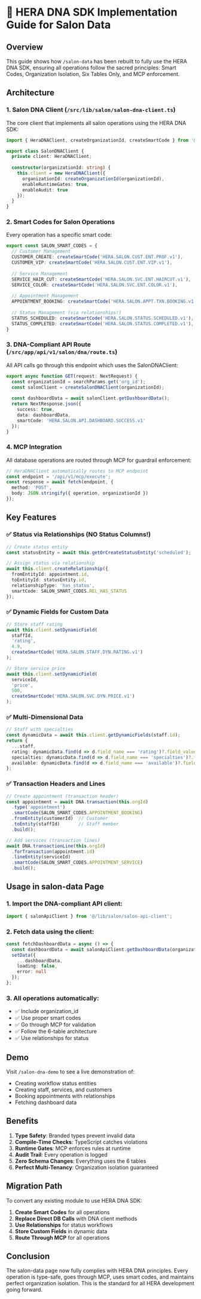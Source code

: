 # 🧬 HERA DNA SDK Implementation Guide for Salon Data

## Overview

This guide shows how `/salon-data` has been rebuilt to fully use the HERA DNA SDK, ensuring all operations follow the sacred principles: Smart Codes, Organization Isolation, Six Tables Only, and MCP enforcement.

## Architecture

### 1. **Salon DNA Client** (`/src/lib/salon/salon-dna-client.ts`)
The core client that implements all salon operations using the HERA DNA SDK:

```typescript
import { HeraDNAClient, createOrganizationId, createSmartCode } from '@hera/dna-sdk';

export class SalonDNAClient {
  private client: HeraDNAClient;
  
  constructor(organizationId: string) {
    this.client = new HeraDNAClient({
      organizationId: createOrganizationId(organizationId),
      enableRuntimeGates: true,
      enableAudit: true
    });
  }
}
```

### 2. **Smart Codes for Salon Operations**
Every operation has a specific smart code:

```typescript
export const SALON_SMART_CODES = {
  // Customer Management
  CUSTOMER_CREATE: createSmartCode('HERA.SALON.CUST.ENT.PROF.v1'),
  CUSTOMER_VIP: createSmartCode('HERA.SALON.CUST.ENT.VIP.v1'),
  
  // Service Management
  SERVICE_HAIR_CUT: createSmartCode('HERA.SALON.SVC.ENT.HAIRCUT.v1'),
  SERVICE_COLOR: createSmartCode('HERA.SALON.SVC.ENT.COLOR.v1'),
  
  // Appointment Management
  APPOINTMENT_BOOKING: createSmartCode('HERA.SALON.APPT.TXN.BOOKING.v1'),
  
  // Status Management (via relationships!)
  STATUS_SCHEDULED: createSmartCode('HERA.SALON.STATUS.SCHEDULED.v1'),
  STATUS_COMPLETED: createSmartCode('HERA.SALON.STATUS.COMPLETED.v1'),
}
```

### 3. **DNA-Compliant API Route** (`/src/app/api/v1/salon/dna/route.ts`)
All API calls go through this endpoint which uses the SalonDNAClient:

```typescript
export async function GET(request: NextRequest) {
  const organizationId = searchParams.get('org_id');
  const salonClient = createSalonDNAClient(organizationId);
  
  const dashboardData = await salonClient.getDashboardData();
  return NextResponse.json({
    success: true,
    data: dashboardData,
    smartCode: 'HERA.SALON.API.DASHBOARD.SUCCESS.v1'
  });
}
```

### 4. **MCP Integration**
All database operations are routed through MCP for guardrail enforcement:

```typescript
// HeraDNAClient automatically routes to MCP endpoint
const endpoint = '/api/v1/mcp/execute';
const response = await fetch(endpoint, {
  method: 'POST',
  body: JSON.stringify({ operation, organizationId })
});
```

## Key Features

### ✅ Status via Relationships (NO Status Columns!)
```typescript
// Create status entity
const statusEntity = await this.getOrCreateStatusEntity('scheduled');

// Assign status via relationship
await this.client.createRelationship({
  fromEntityId: appointment.id,
  toEntityId: statusEntity.id,
  relationshipType: 'has_status',
  smartCode: SALON_SMART_CODES.REL_HAS_STATUS
});
```

### ✅ Dynamic Fields for Custom Data
```typescript
// Store staff rating
await this.client.setDynamicField(
  staffId,
  'rating',
  4.9,
  createSmartCode('HERA.SALON.STAFF.DYN.RATING.v1')
);

// Store service price
await this.client.setDynamicField(
  serviceId,
  'price',
  500,
  createSmartCode('HERA.SALON.SVC.DYN.PRICE.v1')
);
```

### ✅ Multi-Dimensional Data
```typescript
// Staff with specialties
const dynamicData = await this.client.getDynamicFields(staff.id);
return {
  ...staff,
  rating: dynamicData.find(d => d.field_name === 'rating')?.field_value_number,
  specialties: dynamicData.find(d => d.field_name === 'specialties')?.field_value_json,
  available: dynamicData.find(d => d.field_name === 'available')?.field_value_boolean
};
```

### ✅ Transaction Headers and Lines
```typescript
// Create appointment (transaction header)
const appointment = await DNA.transaction(this.orgId)
  .type('appointment')
  .smartCode(SALON_SMART_CODES.APPOINTMENT_BOOKING)
  .fromEntity(customerId)  // Customer
  .toEntity(staffId)       // Staff member
  .build();

// Add services (transaction lines)
await DNA.transactionLine(this.orgId)
  .forTransaction(appointment.id)
  .lineEntity(serviceId)
  .smartCode(SALON_SMART_CODES.APPOINTMENT_SERVICE)
  .build();
```

## Usage in salon-data Page

### 1. Import the DNA-compliant API client:
```typescript
import { salonApiClient } from '@/lib/salon/salon-api-client';
```

### 2. Fetch data using the client:
```typescript
const fetchDashboardData = async () => {
  const dashboardData = await salonApiClient.getDashboardData(organizationId);
  setData({
    ...dashboardData,
    loading: false,
    error: null
  });
};
```

### 3. All operations automatically:
- ✅ Include organization_id
- ✅ Use proper smart codes
- ✅ Go through MCP for validation
- ✅ Follow the 6-table architecture
- ✅ Use relationships for status

## Demo

Visit `/salon-dna-demo` to see a live demonstration of:
- Creating workflow status entities
- Creating staff, services, and customers
- Booking appointments with relationships
- Fetching dashboard data

## Benefits

1. **Type Safety**: Branded types prevent invalid data
2. **Compile-Time Checks**: TypeScript catches violations
3. **Runtime Gates**: MCP enforces rules at runtime
4. **Audit Trail**: Every operation is logged
5. **Zero Schema Changes**: Everything uses the 6 tables
6. **Perfect Multi-Tenancy**: Organization isolation guaranteed

## Migration Path

To convert any existing module to use HERA DNA SDK:

1. **Create Smart Codes** for all operations
2. **Replace Direct DB Calls** with DNA client methods
3. **Use Relationships** for status workflows
4. **Store Custom Fields** in dynamic data
5. **Route Through MCP** for all operations

## Conclusion

The salon-data page now fully complies with HERA DNA principles. Every operation is type-safe, goes through MCP, uses smart codes, and maintains perfect organization isolation. This is the standard for all HERA development going forward.
